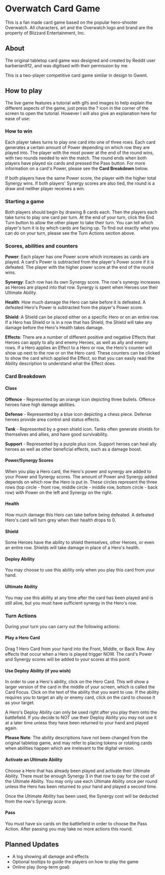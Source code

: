 # Overwatch Card Game

This is a fan made card game based on the popular hero-shooter Overwatch.
All characters, art and the Overwatch logo and brand are the property of Blizzard Entertainment, Inc.

## About

The original tabletop card game was designed and created by Reddit user barberian912, and was digitised with their permission by me.

This is a two-player competitive card game similar in design to Gwent.

## How to play

The live game features a tutorial with gifs and images to help explain the different aspects of the game, just press the ? icon in the corner of the screen to open the tutorial. However I will also give an explanation here for ease of use:

### How to win

Each player takes turns to play one card into one of three rows. Each card generates a certain amount of Power depending on which row they are played into. The player with the most power at the end of the round wins, with two rounds needed to win the match. The round ends when both players have played six cards and pressed the Pass button. For more information on a card's Power, please see the **Card Breakdown** below.

If both players have the same Power score, the player with the higher total Synergy wins. If both players' Synergy scores are also tied, the round is a draw and neither player receives a win.

### Starting a game

Both players should begin by drawing 8 cards each. Then the players each take turns to play one card per turn. At the end of your turn, click the End Turn button to allow the other player to take their turn. You can tell which player's turn it is by which cards are facing up. To find out exactly what you can do on your turn, please see the Turn Actions section above.

### Scores, abilities and counters

**Power**: Each player has one Power score which increases as cards are played. A card's Power is subtracted from the player's Power score if it is defeated. The player with the higher power score at the end of the round wins.

**Synergy**: Each row has its own Synergy score. The row's synergy increases as Heroes are played into that row. Synergy is spent when Heroes use their Ultimate Ability.

**Health**: How much damage the Hero can take before it is defeated. A defeated Hero's Power is subtracted from the player's Power score.

**Shield**: A Shield can be placed either on a specific Hero or on an entire row. If a Hero has Shield or is in a row that has Shield, the Shield will take any damage before the Hero's Health takes damage.

**Effects**: There are a number of different positive and negative Effects that Heroes can apply to ally and enemy Heroes, as well as ally and enemy rows. If a Hero applies an Effect to a Hero or row, the Hero's counter will show up next to the row or on the Hero card. These counters can be clicked to show the card which applied the Effect, so that you can easily read the Ability description to understand what the Effect does.

### Card Breakdown

#### Class

**Offence** - Represented by an orange icon depicting three bullets. Offence heroes have high damage abilities.

**Defense** - Represented by a blue icon depicting a chess piece. Defense heroes provide area control and status effects.

**Tank** - Represented by a green shield icon. Tanks often generate shields for themselves and allies, and have good survivability.

**Support** - Represented by a purple plus icon. Support heroes can heal ally heroes as well as other beneficial effects, such as a damage boost.

#### Power/Synergy Scores

When you play a Hero card, the Hero's power and synergy are added to your Power and Synergy scores. The amount of Power and Synergy added depends on which row the Hero is put in. These circles represent the three rows (top circle - front row, middle circle - middle row, bottom circle - back row) with Power on the left and Synergy on the right.

#### Health

How much damage this Hero can take before being defeated. A defeated Hero's card will turn grey when their health drops to 0.

#### Shield

Some Heroes have the ability to shield themselves, other Heroes, or even an entire row. Shields will take damage in place of a Hero's health.

#### Deploy Ability

You may choose to use this ability only when you play this card from your hand.

#### Ultimate Ability

You may use this ability at any time after the card has been played and is still alive, but you must have sufficient synergy in the Hero's row.

### Turn Actions

During your turn you can carry out the following actions:

#### Play a Hero Card

Drag 1 Hero Card from your hand into the Front, Middle, or Back Row. Any effects that occur when a Hero is played trigger NOW. The card's Power and Synergy scores will be added to your scores at this point.

#### Use Deploy Ability (if you wish)

In order to use a Hero's ability, click on the Hero Card. This will show a larger version of the card in the middle of your screen, which is called the Card Focus. Click on the text of the ability that you want to use. If the ability requires you to target an ally or enemy card, click on the card to choose it as your target.

A Hero's Deploy Ability can only be used right after you play them onto the battlefield. If you decide to NOT use their Deploy Ability you may not use it at a later time unless they have been returned to your hand and played again.

**Please Note**: The ability descriptions have not been changed from the original tabletop game, and may refer to placing tokens or rotating cards when abilities happen which are irrelevant to the digital version.

#### Activate an Ultimate Ability

Choose a Hero that has already been played and activate their Ultimate Ability. There must be enough Synergy 3 in that row to pay for the cost of the Ultimate Ability. You may only use each Ultimate Ability once per round unless the Hero has been returned to your hand and played a second time.

Once the Ultimate Ability has been used, the Synergy cost will be deducted from the row's Synergy score.

#### Pass

You must have six cards on the battlefield in order to choose the Pass Action. After passing you may take no more actions this round.

## Planned Updates

- A log showing all damage and effects
- Optional tooltips to guide the players on how to play the game
- Online play (long-term goal)
